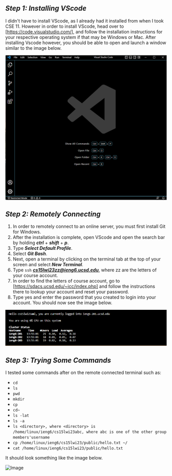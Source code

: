 ***Step 1: Installing VScode***
---
I didn't have to install VScode, as I already had it installed from when I took CSE 11. 
However in order to install VScode, head over to  [https://code.visualstudio.com/], and follow the installation instructions for your respective operating system if that may be Windows or Mac.
After installing Vscode however, you should be able to open and launch a window similar to the image below.

![Image](VScodeWindow.png)

***Step 2: Remotely Connecting***
---
1. In order to remotely connect to an online server, you must first install Git for Windows. 
2. After the installation is complete, open VScode and open the search bar by holding ***ctrl*** + ***shift*** + ***p***.
3. Type ***Select Default Profile***.
4. Select ***Git Bash***.
5. Next, open a terminal by clicking on the terminal tab at the top of your screen and select ***New Terminal***.
6. Type `ssh` ***cs15lwi23zz@ieng6.ucsd.edu***, where zz are the letters of your course account.
7. In order to find the letters of course account, go to  [https://sdacs.ucsd.edu/~icc/index.php] and follow the instructions there to lookup your account and reset your password.
8. Type yes and enter the password that you created to login into your account. 
You should now see the image below.

![Image](RemoteConnect.png)

***Step 3: Trying Some Commands***
---
I tested some commands after on the remote connected terminal such as:

- `cd` 
- `ls` 
- `pwd` 
- `mkdir`
- `cp` 
- `cd~`
- `ls -lat`
- `ls -a` 
- `ls <directory>, where <directory> is /home/linux/ieng6/cs15lwi23abc, where abc is one of the other group members'username`
- `cp /home/linux/ieng6/cs15lwi23/public/hello.txt ~/` 
- `cat /home/linux/ieng6/cs15lwi23/public/hello.txt`
  
It should look something like the image below.
  
![Image]() 
